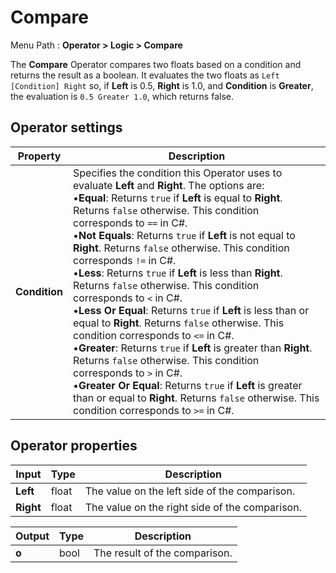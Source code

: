 # Compare

Menu Path : **Operator > Logic > Compare**

The **Compare** Operator compares two floats based on a condition and returns the result as a boolean. It evaluates the two floats as `Left [Condition] Right` so, if **Left** is 0.5, **Right** is 1.0, and **Condition** is **Greater**, the evaluation is `0.5 Greater 1.0`, which returns false.

## Operator settings

| **Property**  | **Description**                                              |
| ------------- | ------------------------------------------------------------ |
| **Condition** | Specifies the condition this Operator uses to evaluate **Left** and **Right**. The options are:<br/>&#8226;**Equal**: Returns `true` if **Left** is equal to **Right**. Returns `false` otherwise. This condition corresponds to `==` in C#.<br/>&#8226;**Not Equals**: Returns `true` if **Left** is not equal to **Right**. Returns `false` otherwise. This condition corresponds `!=` in C#.<br/>&#8226;**Less**: Returns `true` if **Left** is less than **Right**. Returns `false` otherwise. This condition corresponds to `<` in C#.<br/>&#8226;**Less Or Equal**: Returns `true` if **Left** is less than or equal to **Right**. Returns `false` otherwise. This condition corresponds to `<=` in C#.<br/>&#8226;**Greater**: Returns `true` if **Left** is greater than **Right**. Returns `false` otherwise. This condition corresponds to `>` in C#.<br/>&#8226;**Greater Or Equal**: Returns `true` if **Left** is greater than or equal to **Right**. Returns `false` otherwise. This condition corresponds to `>=` in C#. |

## Operator properties

| **Input** | **Type** | **Description**                                |
| --------- | -------- | ---------------------------------------------- |
| **Left**  | float    | The value on the left side of the comparison.  |
| **Right** | float    | The value on the right side of the comparison. |

| **Output** | **Type** | **Description**               |
| ---------- | -------- | ----------------------------- |
| **o**      | bool     | The result of the comparison. |